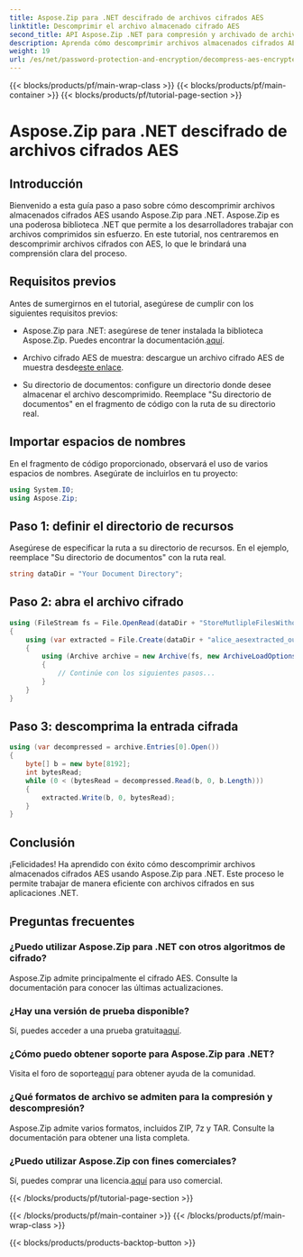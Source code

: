 ```yaml
---
title: Aspose.Zip para .NET descifrado de archivos cifrados AES
linktitle: Descomprimir el archivo almacenado cifrado AES
second_title: API Aspose.Zip .NET para compresión y archivado de archivos
description: Aprenda cómo descomprimir archivos almacenados cifrados AES en Aspose.Zip para .NET con esta guía completa paso a paso. ¡Mejore sus habilidades de desarrollo .NET hoy!
weight: 19
url: /es/net/password-protection-and-encryption/decompress-aes-encrypted-stored-file/
---
```


{{< blocks/products/pf/main-wrap-class >}}
{{< blocks/products/pf/main-container >}}
{{< blocks/products/pf/tutorial-page-section >}}

# Aspose.Zip para .NET descifrado de archivos cifrados AES


## Introducción

Bienvenido a esta guía paso a paso sobre cómo descomprimir archivos almacenados cifrados AES usando Aspose.Zip para .NET. Aspose.Zip es una poderosa biblioteca .NET que permite a los desarrolladores trabajar con archivos comprimidos sin esfuerzo. En este tutorial, nos centraremos en descomprimir archivos cifrados con AES, lo que le brindará una comprensión clara del proceso.

## Requisitos previos

Antes de sumergirnos en el tutorial, asegúrese de cumplir con los siguientes requisitos previos:

-  Aspose.Zip para .NET: asegúrese de tener instalada la biblioteca Aspose.Zip. Puedes encontrar la documentación.[aquí](https://reference.aspose.com/zip/net/).

-  Archivo cifrado AES de muestra: descargue un archivo cifrado AES de muestra desde[este enlace](https://releases.aspose.com/zip/net/).

- Su directorio de documentos: configure un directorio donde desee almacenar el archivo descomprimido. Reemplace "Su directorio de documentos" en el fragmento de código con la ruta de su directorio real.

## Importar espacios de nombres

En el fragmento de código proporcionado, observará el uso de varios espacios de nombres. Asegúrate de incluirlos en tu proyecto:

```csharp
using System.IO;
using Aspose.Zip;
```

## Paso 1: definir el directorio de recursos

Asegúrese de especificar la ruta a su directorio de recursos. En el ejemplo, reemplace "Su directorio de documentos" con la ruta real.

```csharp
string dataDir = "Your Document Directory";
```

## Paso 2: abra el archivo cifrado

```csharp
using (FileStream fs = File.OpenRead(dataDir + "StoreMutlipleFilesWithoutCompressionWithPassword_out.zip"))
{
    using (var extracted = File.Create(dataDir + "alice_aesextracted_out.txt"))
    {
        using (Archive archive = new Archive(fs, new ArchiveLoadOptions() { DecryptionPassword = "p@s$" }))
        {
            // Continúe con los siguientes pasos...
        }
    }
}
```

## Paso 3: descomprima la entrada cifrada

```csharp
using (var decompressed = archive.Entries[0].Open())
{
    byte[] b = new byte[8192];
    int bytesRead;
    while (0 < (bytesRead = decompressed.Read(b, 0, b.Length)))
    {
        extracted.Write(b, 0, bytesRead);
    }
}
```

## Conclusión

¡Felicidades! Ha aprendido con éxito cómo descomprimir archivos almacenados cifrados AES usando Aspose.Zip para .NET. Este proceso le permite trabajar de manera eficiente con archivos cifrados en sus aplicaciones .NET.

## Preguntas frecuentes

### ¿Puedo utilizar Aspose.Zip para .NET con otros algoritmos de cifrado?
Aspose.Zip admite principalmente el cifrado AES. Consulte la documentación para conocer las últimas actualizaciones.

### ¿Hay una versión de prueba disponible?
 Sí, puedes acceder a una prueba gratuita[aquí](https://releases.aspose.com/).

### ¿Cómo puedo obtener soporte para Aspose.Zip para .NET?
 Visita el foro de soporte[aquí](https://forum.aspose.com/c/zip/37) para obtener ayuda de la comunidad.

### ¿Qué formatos de archivo se admiten para la compresión y descompresión?
Aspose.Zip admite varios formatos, incluidos ZIP, 7z y TAR. Consulte la documentación para obtener una lista completa.

### ¿Puedo utilizar Aspose.Zip con fines comerciales?
 Sí, puedes comprar una licencia.[aquí](https://purchase.aspose.com/buy) para uso comercial.


{{< /blocks/products/pf/tutorial-page-section >}}

{{< /blocks/products/pf/main-container >}}
{{< /blocks/products/pf/main-wrap-class >}}

{{< blocks/products/products-backtop-button >}}
